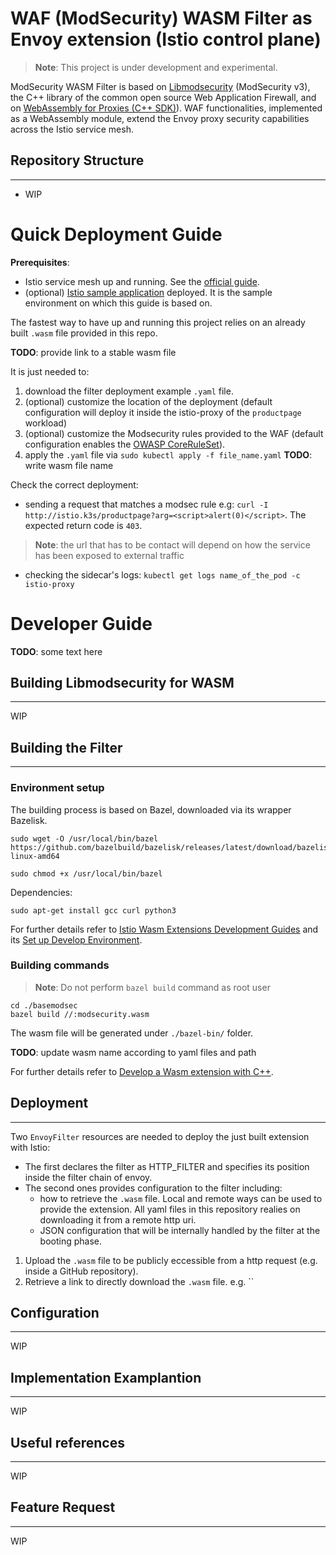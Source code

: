 WAF (ModSecurity) WASM Filter as Envoy extension (Istio control plane)
===========
> **Note**: This project is under development and experimental.

ModSecurity WASM Filter is based on [Libmodsecurity](https://github.com/SpiderLabs/ModSecurity) (ModSecurity v3), the C++ library of the common open source Web Application Firewall, and on [WebAssembly for Proxies (C++ SDK)](https://github.com/proxy-wasm/proxy-wasm-cpp-sdk)).
WAF functionalities, implemented as a WebAssembly module, extend the Envoy proxy security capabilities across the Istio service mesh.

## Repository Structure
--------
- WIP

# Quick Deployment Guide

**Prerequisites**:
 - Istio service mesh up and running. See the [official guide](https://istio.io/latest/docs/setup/getting-started/).
 - (optional) [Istio sample application](https://istio.io/latest/docs/setup/getting-started/#bookinfo) deployed. It is the sample environment on which this guide is based on.

The fastest way to have up and running this project relies on an already built `.wasm` file provided in this repo.

**TODO**: provide link to a stable wasm file

It is just needed to:
1. download the filter deployment example `.yaml` file.
2. (optional) customize the location of the deployment (default configuration will deploy it inside the istio-proxy of the `productpage` workload)
3. (optional) customize the Modsecurity rules provided to the WAF (default configuration enables the [OWASP CoreRuleSet](https://owasp.org/www-project-modsecurity-core-rule-set/)).
4. apply the `.yaml` file via `sudo kubectl apply -f file_name.yaml` 
**TODO**: write wasm file name

Check the correct deployment:
- sending a request that matches a modsec rule e.g: ```curl -I http://istio.k3s/productpage?arg=<script>alert(0)</script>```. The expected return code is `403`.
> **Note**: the url that has to be contact will depend on how the service has been exposed to external traffic
- checking the sidecar's logs: ```kubectl get logs name_of_the_pod -c istio-proxy```

# Developer Guide
**TODO**: some text here
## Building Libmodsecurity for WASM
--------
WIP
## Building the Filter
--------
### Environment setup
The building process is based on Bazel, downloaded via its wrapper Bazelisk.
 ```
sudo wget -O /usr/local/bin/bazel https://github.com/bazelbuild/bazelisk/releases/latest/download/bazelisk-linux-amd64

sudo chmod +x /usr/local/bin/bazel
 ```
Dependencies:
 ```
sudo apt-get install gcc curl python3
 ```

For further details refer to [Istio Wasm Extensions Development Guides](https://github.com/istio-ecosystem/wasm-extensions#development-guides) and its [Set up Develop Environment](https://github.com/istio-ecosystem/wasm-extensions/blob/master/doc/development-setup.md#set-up-develop-environment).

### Building commands
> **Note**: Do not perform `bazel build` command as root user
```
cd ./basemodsec
bazel build //:modsecurity.wasm
```
The wasm file will be generated under `./bazel-bin/` folder.

**TODO**: update wasm name according to yaml files and path

For further details refer to [Develop a Wasm extension with C++](https://github.com/istio-ecosystem/wasm-extensions/blob/master/doc/write-a-wasm-extension-with-cpp.md).

## Deployment
--------
Two `EnvoyFilter` resources are needed to deploy the just built extension with Istio:
- The first declares the filter as HTTP_FILTER and specifies its position inside the filter chain of envoy.
- The second ones provides configuration to the filter including:
    - how to retrieve the `.wasm` file. Local and remote ways can be used to provide the extension. All yaml files in this repository realies on downloading it from a remote http uri.
    - JSON configuration that will be internally handled by the filter at the booting phase.

1. Upload the `.wasm` file to be publicly eccessible from a http request (e.g. inside a GitHub repository).
2. Retrieve a link to directly download the `.wasm` file. e.g. ``


## Configuration
--------
WIP
## Implementation Examplantion
--------
WIP
## Useful references
--------
WIP
## Feature Request
--------
WIP
